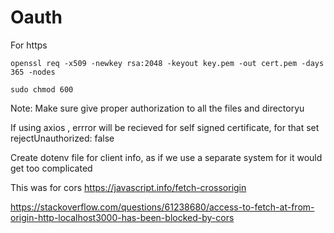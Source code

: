 # Oauth

For https

`openssl req -x509 -newkey rsa:2048 -keyout key.pem -out cert.pem -days 365 -nodes`

`sudo chmod 600`

Note: Make sure give proper authorization to all the files and directoryu


If using axios , errror will be recieved for self signed certificate, for that set rejectUnauthorized: false


Create dotenv file for client info, as if we use a separate system for it would get too complicated

This was for cors
https://javascript.info/fetch-crossorigin

https://stackoverflow.com/questions/61238680/access-to-fetch-at-from-origin-http-localhost3000-has-been-blocked-by-cors

